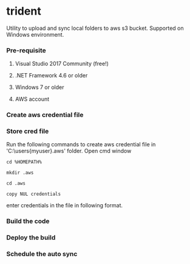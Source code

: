 # trident
Utility to upload and sync local folders to aws s3 bucket.
Supported on Windows environment.

### Pre-requisite
1. Visual Studio 2017 Community (free!)

2. .NET Framework 4.6 or older

3. Windows 7 or older

4. AWS account 


### Create aws credential file
### Store cred file
Run the following commands to create aws credential file in 'C:\users\{myuser}\.aws' folder.
Open cmd window

    cd %HOMEPATH%

    mkdir .aws

    cd .aws

    copy NUL credentials

enter credentials in the file in following format. 

### Build the code
### Deploy the build
### Schedule the auto sync
